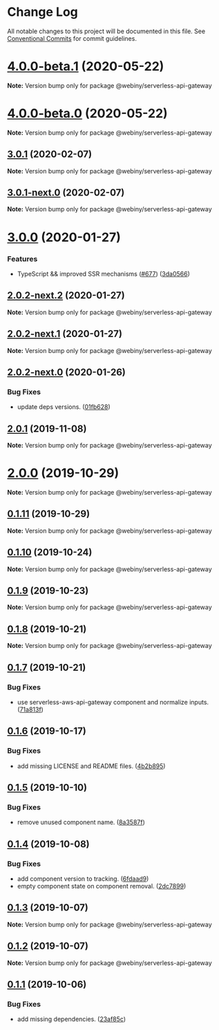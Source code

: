 # Change Log

All notable changes to this project will be documented in this file.
See [Conventional Commits](https://conventionalcommits.org) for commit guidelines.

# [4.0.0-beta.1](https://github.com/webiny/webiny-js/compare/v4.0.0-beta.0...v4.0.0-beta.1) (2020-05-22)

**Note:** Version bump only for package @webiny/serverless-api-gateway





# [4.0.0-beta.0](https://github.com/Webiny/webiny-js/compare/v1.15.1...v4.0.0-beta.0) (2020-05-22)

**Note:** Version bump only for package @webiny/serverless-api-gateway





## [3.0.1](https://github.com/Webiny/webiny-js/compare/@webiny/serverless-api-gateway@3.0.1-next.0...@webiny/serverless-api-gateway@3.0.1) (2020-02-07)

**Note:** Version bump only for package @webiny/serverless-api-gateway





## [3.0.1-next.0](https://github.com/Webiny/webiny-js/compare/@webiny/serverless-api-gateway@3.0.0...@webiny/serverless-api-gateway@3.0.1-next.0) (2020-02-07)

**Note:** Version bump only for package @webiny/serverless-api-gateway





# [3.0.0](https://github.com/Webiny/webiny-js/compare/@webiny/serverless-api-gateway@2.0.1...@webiny/serverless-api-gateway@3.0.0) (2020-01-27)


### Features

* TypeScript && improved SSR mechanisms ([#677](https://github.com/Webiny/webiny-js/issues/677)) ([3da0566](https://github.com/Webiny/webiny-js/commit/3da0566f29e1d46df0e7c357be0b42bdaa4c7d2b))





## [2.0.2-next.2](https://github.com/Webiny/webiny-js/compare/@webiny/serverless-api-gateway@2.0.2-next.1...@webiny/serverless-api-gateway@2.0.2-next.2) (2020-01-27)

**Note:** Version bump only for package @webiny/serverless-api-gateway





## [2.0.2-next.1](https://github.com/Webiny/webiny-js/compare/@webiny/serverless-api-gateway@2.0.2-next.0...@webiny/serverless-api-gateway@2.0.2-next.1) (2020-01-27)

**Note:** Version bump only for package @webiny/serverless-api-gateway





## [2.0.2-next.0](https://github.com/webiny/webiny-js/compare/@webiny/serverless-api-gateway@2.0.1...@webiny/serverless-api-gateway@2.0.2-next.0) (2020-01-26)


### Bug Fixes

* update deps versions. ([01fb628](https://github.com/webiny/webiny-js/commit/01fb628cb710220485ce8df94b687eb3bcd4f66f))





## [2.0.1](https://github.com/Webiny/webiny-js/compare/@webiny/serverless-api-gateway@2.0.0...@webiny/serverless-api-gateway@2.0.1) (2019-11-08)

**Note:** Version bump only for package @webiny/serverless-api-gateway





# [2.0.0](https://github.com/Webiny/webiny-js/compare/@webiny/serverless-api-gateway@0.1.11...@webiny/serverless-api-gateway@2.0.0) (2019-10-29)

**Note:** Version bump only for package @webiny/serverless-api-gateway





## [0.1.11](https://github.com/Webiny/webiny-js/compare/@webiny/serverless-api-gateway@0.1.10...@webiny/serverless-api-gateway@0.1.11) (2019-10-29)

**Note:** Version bump only for package @webiny/serverless-api-gateway





## [0.1.10](https://github.com/Webiny/webiny-js/compare/@webiny/serverless-api-gateway@0.1.9...@webiny/serverless-api-gateway@0.1.10) (2019-10-24)

**Note:** Version bump only for package @webiny/serverless-api-gateway





## [0.1.9](https://github.com/Webiny/webiny-js/compare/@webiny/serverless-api-gateway@0.1.8...@webiny/serverless-api-gateway@0.1.9) (2019-10-23)

**Note:** Version bump only for package @webiny/serverless-api-gateway





## [0.1.8](https://github.com/Webiny/webiny-js/compare/@webiny/serverless-api-gateway@0.1.7...@webiny/serverless-api-gateway@0.1.8) (2019-10-21)

**Note:** Version bump only for package @webiny/serverless-api-gateway





## [0.1.7](https://github.com/Webiny/webiny-js/compare/@webiny/serverless-api-gateway@0.1.6...@webiny/serverless-api-gateway@0.1.7) (2019-10-21)


### Bug Fixes

* use serverless-aws-api-gateway component and normalize inputs. ([71a813f](https://github.com/Webiny/webiny-js/commit/71a813f44966cd53bad237931712e1aa8df8b26b))





## [0.1.6](https://github.com/Webiny/webiny-js/compare/@webiny/serverless-api-gateway@0.1.5...@webiny/serverless-api-gateway@0.1.6) (2019-10-17)


### Bug Fixes

* add missing LICENSE and README files. ([4b2b895](https://github.com/Webiny/webiny-js/commit/4b2b895))





## [0.1.5](https://github.com/Webiny/webiny-js/compare/@webiny/serverless-api-gateway@0.1.4...@webiny/serverless-api-gateway@0.1.5) (2019-10-10)


### Bug Fixes

* remove unused component name. ([8a3587f](https://github.com/Webiny/webiny-js/commit/8a3587f))





## [0.1.4](https://github.com/Webiny/webiny-js/compare/@webiny/serverless-api-gateway@0.1.3...@webiny/serverless-api-gateway@0.1.4) (2019-10-08)


### Bug Fixes

* add component version to tracking. ([6fdaad9](https://github.com/Webiny/webiny-js/commit/6fdaad9))
* empty component state on component removal. ([2dc7899](https://github.com/Webiny/webiny-js/commit/2dc7899))





## [0.1.3](https://github.com/Webiny/webiny-js/compare/@webiny/serverless-api-gateway@0.1.2...@webiny/serverless-api-gateway@0.1.3) (2019-10-07)

**Note:** Version bump only for package @webiny/serverless-api-gateway





## [0.1.2](https://github.com/Webiny/webiny-js/compare/@webiny/serverless-api-gateway@0.1.1...@webiny/serverless-api-gateway@0.1.2) (2019-10-07)

**Note:** Version bump only for package @webiny/serverless-api-gateway





## [0.1.1](https://github.com/Webiny/webiny-js/compare/@webiny/serverless-api-gateway@0.1.0...@webiny/serverless-api-gateway@0.1.1) (2019-10-06)


### Bug Fixes

* add missing dependencies. ([23af85c](https://github.com/Webiny/webiny-js/commit/23af85c))
